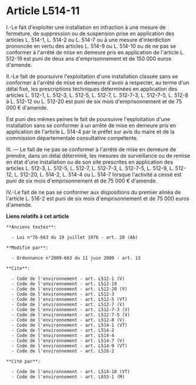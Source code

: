 # Article L514-11

I.-Le fait d'exploiter une installation en infraction à une mesure de fermeture, de suppression ou de suspension prise en
application des articles L. 514-1, L. 514-2 ou L. 514-7 ou à une mesure d'interdiction prononcée en vertu des articles L.
514-9 ou L. 514-10 ou de ne pas se conformer à l'arrêté de mise en demeure pris en application de l'article L. 512-19 est
puni de deux ans d'emprisonnement et de 150 000 euros d'amende. 

II.-Le fait de poursuivre l'exploitation d'une installation classée sans se conformer à l'arrêté de mise en demeure d'avoir à
respecter, au terme d'un délai fixé, les prescriptions techniques déterminées en application des articles L. 512-1, L. 512-3,
L. 512-5, L. 512-7, L. 512-7-3, L. 512-7-5, L. 512-8 à L. 512-12 ou L. 512-20 est puni de six mois d'emprisonnement et de 75
000 € d'amende. 

Est puni des mêmes peines le fait de poursuivre l'exploitation d'une installation sans se conformer à un arrêté de mise en
demeure pris en application de l'article L. 514-4 par le préfet sur avis du maire et de la commission départementale
consultative compétente. 

III. ― Le fait de ne pas se conformer à l'arrêté de mise en demeure de prendre, dans un délai déterminé, les mesures de
surveillance ou de remise en état d'une installation ou de son site prescrites en application des articles L. 512-3, L.
512-5, L. 512-7, L. 512-7-3, L. 512-7-5, L. 512-9, L. 512-12, L. 512-20, L. 514-2, L. 514-4 ou L. 514-7 lorsque l'activité a
cessé est puni de six mois d'emprisonnement et de 75 000 € d'amende. 

IV.-Le fait de ne pas se conformer aux dispositions du premier alinéa de l'article L. 516-2 est puni de six mois
d'emprisonnement et de 75 000 euros d'amende.

**Liens relatifs à cet article**

	**Anciens textes**:

	  - Loi n°76-663 du 19 juillet 1976 - art. 20 (Ab)

	**Modifié par**:

	  - Ordonnance n°2009-663 du 11 juin 2009 - art. 13

	**Cite**:

	  - Code de l'environnement - art. L512-1 (V)
	  - Code de l'environnement - art. L512-19
	  - Code de l'environnement - art. L512-20 (V)
	  - Code de l'environnement - art. L512-3
	  - Code de l'environnement - art. L512-5 (VT)
	  - Code de l'environnement - art. L512-7 (V)
	  - Code de l'environnement - art. L512-7-3 (V)
	  - Code de l'environnement - art. L512-7-5 (V)
	  - Code de l'environnement - art. L512-8 (V)
	  - Code de l'environnement - art. L514-1 (VT)
	  - Code de l'environnement - art. L514-2
	  - Code de l'environnement - art. L514-4
	  - Code de l'environnement - art. L514-7 (V)
	  - Code de l'environnement - art. L514-9 (VT)
	  - Code de l'environnement - art. L516-2

	**Cité par**:

	  - Code de l'environnement - art. L514-18 (VT)
	  - Code de l'environnement - art. L655-1 (M)
